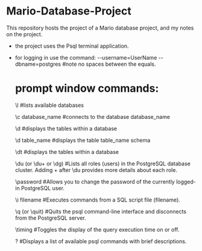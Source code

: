 # Mario-Database-Project
This repository hosts the project of a Mario database project, and my notes on the project.

- the project uses the Psql terminal application.
- for logging in use the command:
--username=UserName --dbname=postgres
  #note no spaces between the equals.
  
  # prompt window commands:
  \l 	#lists available databases
  
  \c database_name 	#connects to the database database_name
  
  \d 	#displays the tables within a database
  
  \d table_name 	#displays the table table_name schema
  
  \dt #displays the tables within a database
  
  \du (or \du+ or \dg) #Lists all roles (users) in the PostgreSQL database cluster. Adding + after \du provides more details about each role.
  
  \password #Allows you to change the password of the currently logged-in PostgreSQL user.
  
  \i filename #Executes commands from a SQL script file (filename).
  
  \q (or \quit) #Quits the psql command-line interface and disconnects from the PostgreSQL server.
  
  \timing #Toggles the display of the query execution time on or off.
  
  ? #Displays a list of available psql commands with brief descriptions.
  
  
